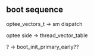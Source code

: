 ## boot sequence

optee_vectors_t -> sm dispatch

optee side -> thread_vector_table


? -> boot_init_primary_early??